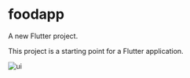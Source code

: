 # foodapp

A new Flutter project.

This project is a starting point for a Flutter application.

![ui](https://github.com/Abd44Arfat/Food-app/assets/102757681/4482eed4-d6ba-4959-a884-67305c018e99)
